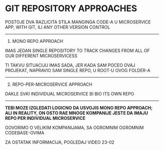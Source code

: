 # GIT REPOSITORY APPROACHES

POSTOJE DVA RAZLICITA STILA MANGINGA CODE-A U MICROSERVICE APP, WITH GIT, ILI ANY OTHER VERSION CONTROL

***

1. MONO REPO APPROACH

IMAS JEDAN SINGLE REPOSITORY TO TRACK CHANGES FROM ALL OF OUR DIFFERENT MICROSERVICESS

TI TAKVU SITUACIJU IMAS SADA, JER KADA SAM POCEO OVAJ PROJEKAT, NAPRAVIO SAM SINGLE REPO, U ROOT-U OVOG FOLDER-A

***

2. REPO-PER-MICROSERVICE APPROACH

DAKLE SVKI INDIVIDUAL MICROSERVICE BI BIO ITS OWN REPO

***

**TEBI MOZE IZGLEDATI LOGICNO DA USVOJIS MONO REPO APPROACH; ALI IN REALITY, ON OSTO RAE MNOGE KOMPANIJE JESTE DA IMAJU REPO PER INDIVIDUAL MICROSERVICE**

GOVORIMO O VELIKIM KOMPANIJAMA, SA OGROMNIM OGROMNIM CODEBASE-OVIMA

ZA OSTATAK INFORMACIJA, POGLEDAJ VIDEO 23-02
